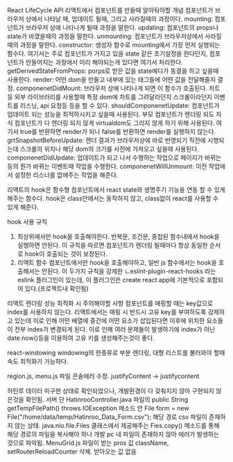 React LifeCycle API
리액트에서 컴포넌트를 만들때 알아둬야할 개념
컴포넌트가 브라우저 상에서 나타날 때, 업데이트 될때, 그리고 사라질때의 과정이다.
mounting: 컴포넌트가 브라우저 상에 나타나게 될때 과정을 말한다.
updating: 컴포넌트의 props나 state가 바꼈을때의 과정을 말한다.
unmounting: 컴포넌트가 브라우저상에서 사라질때의 과정을 말한다.
constructor: 생성자 함수로 mounting에서 가장 먼저 실행되는 함수다. 여기서는 주로 컴포넌트가 가지고 있을 state 같은 초기설정을 한다던지, 컴포넌트가 만들어지는 과정에서 미리 해야되는게 있다면 여기서 처리한다.
getDerivedStateFromProps: porps로 받은 값을 state에다가 동결을 하고 싶을때 사용한다.
render: 어떤 dom을 만들고 내부에 있는 태그들에 어떤 값을 전달해줄지 결정.
componenetDidMount: 브라우저 상에 나타나게 되면 이 함수가 호출된다. 차트 등 외부 라이브러리를 사용할때 특정 dom에 차트를 그려달라던지 스크롤이라던지 이벤트를 리스닝, api 요청등 등을 할 수 있다.
shouldComponenetUpdate: 컴포넌트가 업데이트 되는 성능을 최적하시키고 싶을때 사용된다. 부모 컴포넌트가 렌더링 되도 자식 컴포넌트가 다 렌더링 되지 않게 virtualdom도 그리지 않게 하기 위해 사용된다. 여기서 true를 반환하면 render가 되나 false를 반환하면 render를 실행하지 않는다.
grtSnapshotBeforeUpdate: 렌더 결과가 브라우저상에 바로 반영되기 직전에 시행되는데 스크롤의 위치나 해당 dom의 크기를 사전에 가져오고 싶을때 사용된다.
componenetDidUpdate: 업데이트가 되고 나서 수행하는 작업으로 페이지가 바뀌는 등의 뭔가 바뀌는 이벤트때 작업을 수행한다.
componenetWillUnmount: 이전 작업에서 설정한 리스너를 없에주는 작업을 해준다.

리액트의 hook은 함수형 컴포넌트에서 react state와 생명주기 기능을 연동 할 수 있게 해주는 함수다.
hook은 class안에서는 동작하지 않고, class없이 react를 사용할 수 있게 해준다.

hook 사용 규칙
1. 최상위에서만 hook을 호출해야한다.
반복문, 조건문, 중첩된 함수내에서 hook을 실행하면 안된다.
이 규칙을 따르면 컴포넌트가 렌더링 될때마다 항상 동일한 순서로 hook이 호출되는 것이 보장된다.
2. 리액트 함수 컴포넌트에서만 hook을 호출해야하고, 일반 js 함수에서는 hook을 호출해서는 안된다.
이 두가지 규칙을 강제한 ㄴeslint-plugin-react-hooks 라는 eslink 플러그인이 있는데, 이 플러그인은 create react app에 기본적으로 포함되어 있다.(프로젝트내 확인됨)

리액트 렌더링 성능 최적화 시 주의해야할 사항
컴포넌트를 매핑할 때는 key값으로 index를 사용하지 않는다.
리액트에서는 매핑 시 반드시 고유 key를 부여하도록 강제하고 있는데 이로 인해 어떤 배열에 중간에 어떤 요소가 삽입된다면 이후에 위치한 요소들이 전부 index가 변경되게 된다.
이로 인해 여러 문제들이 발생하기에 index가 아닌 date.now()등을 이용하여 고유 키를 생성해주는것이 좋다.

react-windowing
windowing의 한종류로 부분 렌더링, 대형 리스트를 불러와야 할때 속도 최적화가 가능하다.

region.js, menu.js 파일 콘솔에러 수정.
justifyContent -> justifycontent

하틴루 데이터 미구현 상태로 확인되었으나, 개발환경이 다 갖춰지지 않아 구현되지 않은것을 확인됨.
서버 단 HatinrooController.java 파일의 public String getTempFilePath() throws IOException 메소드 안 File form = new File("/home/data/temp/Hatinroo_Data_Form.csv"); 해당 경로 csv 파일이 존재하지 않는 상태.
java.nio.file.Files 클래스에서 제공해주는 Fies.copy() 메소드를 통해 해당 경로의 파일을 복사해야 하나 개발 pc 내 파일이 존재하지 않아 에러가 발생하는 것으로 파악됨.
MenuGrid.js 파일이 받는 pros 값 className, setRouterReloadCounter 삭제.
받아오는 값 없음
